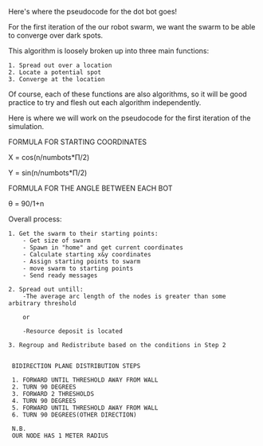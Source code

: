 Here's where the pseudocode for the dot bot goes!

For the first iteration of the our robot swarm, we want the swarm to be able to converge over dark spots.

This algorithm is loosely broken up into three main functions:

    1. Spread out over a location
    2. Locate a potential spot
    3. Converge at the location 

Of course, each of these functions are also algorithms, so it will be good practice to try and flesh out each algorithm independently.

Here is where we will work on the pseudocode for the first iteration of the simulation. 


FORMULA FOR STARTING COORDINATES

X = cos(n/numbots*Π/2)

Y = sin(n/numbots*Π/2)


FORMULA FOR THE ANGLE BETWEEN EACH BOT

θ = 90/1+n


Overall process:

    1. Get the swarm to their starting points:
        - Get size of swarm
        - Spawn in "home" and get current coordinates 
        - Calculate starting x&y coordinates 
        - Assign starting points to swarm
        - move swarm to starting points
        - Send ready messages
            
    2. Spread out untill:
        -The average arc length of the nodes is greater than some arbitrary threshold
        
        or
        
        -Resource deposit is located
        
    3. Regroup and Redistribute based on the conditions in Step 2
    
    
     BIDIRECTION PLANE DISTRIBUTION STEPS
     
     1. FORWARD UNTIL THRESHOLD AWAY FROM WALL
     2. TURN 90 DEGREES
     3. FORWARD 2 THRESHOLDS
     4. TURN 90 DEGREES
     5. FORWARD UNTIL THRESHOLD AWAY FROM WALL
     6. TURN 90 DEGREES(OTHER DIRECTION)
     
     N.B.
     OUR NODE HAS 1 METER RADIUS
































































































